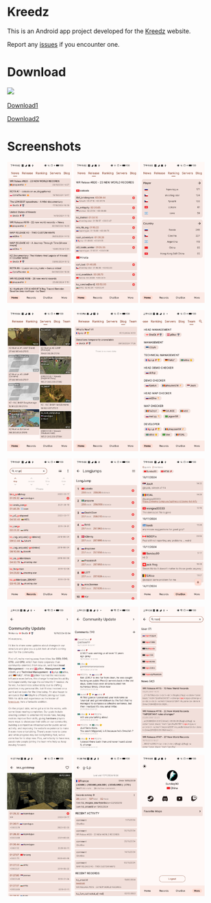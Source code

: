 # Kreedz

This is an Android app project developed for the [Kreedz](https://xtreme-jumps.eu/) website.

Report any [issues](https://github.com/zj565061763/Kreedz/issues) if you encounter one.

# Download

![](https://www.pgyer.com/app/qrcode/h2tb2CjB)

[Download1](https://www.pgyer.com/h2tb2CjB)

[Download2](https://github.com/zj565061763/Kreedz/releases)

# Screenshots

<p>
  <img src="Screenshots/Home-News.png" width="30%" />
  <img src="Screenshots/Home-Release.png" width="30%" />
  <img src="Screenshots/Home-Ranking.png" width="30%" />
</p>

<p>
  <img src="Screenshots/Home-Servers.png" width="30%" />
  <img src="Screenshots/Home-Blog.png" width="30%" />
  <img src="Screenshots/Home-Team.png" width="30%" />
</p>

<p>
  <img src="Screenshots/Records.png" width="30%" />
  <img src="Screenshots/Records-LJ.png" width="30%" />
  <img src="Screenshots/ChatBox.png" width="30%" />
</p>

<p>
  <img src="Screenshots/News.png" width="30%" />
  <img src="Screenshots/News-Comments.png" width="30%" />
  <img src="Screenshots/Search.png" width="30%" />
</p>

<p>
  <img src="Screenshots/Map.png" width="30%" />
  <img src="Screenshots/User.png" width="30%" />
  <img src="Screenshots/More.png" width="30%" />
</p>
